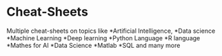 # Cheat-Sheets
Multiple cheat-sheets on topics like
*Artificial Intelligence,
*Data science
*Machine Learning
*Deep learning
*Python Language
*R language 
*Mathes for AI
*Data Science
*Matlab
*SQL and many more
